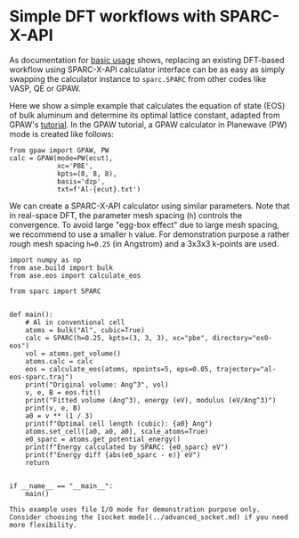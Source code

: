 # Simple DFT workflows with SPARC-X-API

As documentation for [basic usage](basic_usage.md) shows, replacing an
existing DFT-based workflow using SPARC-X-API calculator interface can
be as easy as simply swapping the calculator instance to `sparc.SPARC`
from other codes like VASP, QE or GPAW.

Here we show a simple example that calculates the equation of state
(EOS) of bulk aluminum and determine its optimal lattice constant,
adapted from GPAW's
[tutorial](https://wiki.fysik.dtu.dk/gpaw/tutorialsexercises/structureoptimization/lattice_constants/lattice_constants.html). In
the GPAW tutorial, a GPAW calculator in Planewave (PW) mode is created
like follows:

```{code} python
from gpaw import GPAW, PW
calc = GPAW(mode=PW(ecut),
            xc='PBE',
            kpts=(8, 8, 8),
            basis='dzp',
            txt=f'Al-{ecut}.txt')
```

We can create a SPARC-X-API calculator using similar parameters. Note
that in real-space DFT, the parameter mesh spacing (`h`) controls the
convergence. To avoid large "egg-box effect" due to large mesh
spacing, we recommend to use a smaller `h` value. For demonstration
purpose a rather rough mesh spacing `h=0.25` (in Angstrom) and a 3x3x3
k-points are used.

```{code} python
import numpy as np
from ase.build import bulk
from ase.eos import calculate_eos

from sparc import SPARC


def main():
    # Al in conventional cell
    atoms = bulk("Al", cubic=True)
    calc = SPARC(h=0.25, kpts=(3, 3, 3), xc="pbe", directory="ex0-eos")
    vol = atoms.get_volume()
    atoms.calc = calc
    eos = calculate_eos(atoms, npoints=5, eps=0.05, trajectory="al-eos-sparc.traj")
    print("Original volume: Ang^3", vol)
    v, e, B = eos.fit()
    print("Fitted volume (Ang^3), energy (eV), modulus (eV/Ang^3)")
    print(v, e, B)
    a0 = v ** (1 / 3)
    print(f"Optimal cell length (cubic): {a0} Ang")
    atoms.set_cell([a0, a0, a0], scale_atoms=True)
    e0_sparc = atoms.get_potential_energy()
    print(f"Energy calculated by SPARC: {e0_sparc} eV")
    print(f"Energy diff {abs(e0_sparc - e)} eV")
    return


if __name__ == "__main__":
    main()
```

```{note}
This example uses file I/O mode for demonstration purpose only. Consider choosing the [socket mode](../advanced_socket.md) if you need more flexibility.
```
